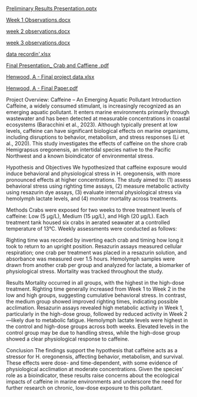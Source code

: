 [Preliminary Results Presentation.pptx](https://github.com/user-attachments/files/20601733/Preliminary.Results.Presentation.pptx)

[Week 1 Observations.docx](https://github.com/user-attachments/files/20601742/Week.1.Observations.docx)

[week 2 observations.docx](https://github.com/user-attachments/files/20601741/week.2.observations.docx)

[week 3 observations.docx](https://github.com/user-attachments/files/20601740/week.3.observations.docx)

[data recordin'.xlsx](https://github.com/user-attachments/files/20601724/data.recordin.xlsx)

[Final Presentation_ Crab and Caffiene .pdf](https://github.com/user-attachments/files/20601718/Final.Presentation_.Crab.and.Caffiene.pdf)

[Henwood, A - Final project data.xlsx](https://github.com/user-attachments/files/20602184/Henwood.A.-.Final.project.data.xlsx)

[Henwood, A - Final Paper.pdf](https://github.com/user-attachments/files/20602190/Henwood.A.-.Final.Paper.pdf)


Project Overview: Caffeine – An Emerging Aquatic Pollutant
Introduction
Caffeine, a widely consumed stimulant, is increasingly recognized as an emerging aquatic pollutant. It enters marine environments primarily through wastewater and has been detected at measurable concentrations in coastal ecosystems (Baracchini et al., 2023). Although typically present at low levels, caffeine can have significant biological effects on marine organisms, including disruptions to behavior, metabolism, and stress responses (Li et al., 2020). This study investigates the effects of caffeine on the shore crab Hemigrapsus oregonensis, an intertidal species native to the Pacific Northwest and a known bioindicator of environmental stress.

Hypothesis and Objectives
We hypothesized that caffeine exposure would induce behavioral and physiological stress in H. oregonensis, with more pronounced effects at higher concentrations. The study aimed to: (1) assess behavioral stress using righting time assays, (2) measure metabolic activity using resazurin dye assays, (3) evaluate internal physiological stress via hemolymph lactate levels, and (4) monitor mortality across treatments.

Methods
Crabs were exposed for two weeks to three treatment levels of caffeine: Low (5 μg/L), Medium (15 μg/L), and High (20 μg/L). Each treatment tank housed six crabs in aerated seawater at a controlled temperature of 13°C. Weekly assessments were conducted as follows:

Righting time was recorded by inverting each crab and timing how long it took to return to an upright position.
Resazurin assays measured cellular respiration; one crab per treatment was placed in a resazurin solution, and absorbance was measured over 1.5 hours.
Hemolymph samples were drawn from another crab per group and analyzed for lactate, a biomarker of physiological stress.
Mortality was tracked throughout the study.

Results
Mortality occurred in all groups, with the highest in the high-dose treatment. Righting time generally increased from Week 1 to Week 2 in the low and high groups, suggesting cumulative behavioral stress. In contrast, the medium group showed improved righting times, indicating possible acclimation.
Resazurin assays revealed high metabolic activity in Week 1, particularly in the high-dose group, followed by reduced activity in Week 2—likely due to metabolic fatigue.
Hemolymph lactate levels were highest in the control and high-dose groups across both weeks. Elevated levels in the control group may be due to handling stress, while the high-dose group showed a clear physiological response to caffeine.

Conclusion
The findings support the hypothesis that caffeine acts as a stressor for H. oregonensis, affecting behavior, metabolism, and survival. These effects were dose- and time-dependent, with some evidence of physiological acclimation at moderate concentrations. Given the species’ role as a bioindicator, these results raise concerns about the ecological impacts of caffeine in marine environments and underscore the need for further research on chronic, low-dose exposure to this pollutant.
